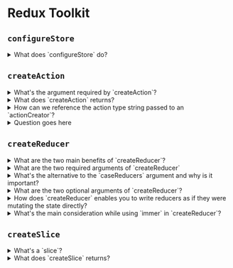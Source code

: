 # Redux Toolkit

## `configureStore`

<details>
  <summary>What does `configureStore` do?</summary>
  <br/>

  Creates a Redux store instance like the original `createStore` from Redux, but accepts a named options object and sets up the Redux DevTools Extension automatically.

</details>

## `createAction`

<details>
  <summary>What's the argument required by `createAction`?</summary>
  <br/>

  `createAction` accepts an action type string as an argument:

  ```js
  const increment = createAction('INCREMENT');
  ```

</details>
<details>
  <summary>What does `createAction` returns?</summary>
  <br/>

  An __action creator function__ that uses the string provided as a type.

  Yes, this means the name is a bit incorrect - we're creating an "action creator funtion", not an "action object", but it's shorter and easier to remember that createActionCreator.

  ```js
  const increment = createAction('INCREMENT');
  console.log(increment())
  // {type: "INCREMENT"
  ```

</details>
<details>
  <summary>How can we reference the action type string passed to an `actionCreator`?</summary>
  <br/>

  1. The action creator's `toString()` method has been overridden, and will return the action type string.
  2. The type string is also available as a `.type` field on the function.

  ```js
  const increment = createAction('INCREMENT')

  console.log(increment.toString())
  // "INCREMENT"

  console.log(increment.type)
  // "INCREMENT"
  ```

</details>
<details>
  <summary>Question goes here</summary>
  <br/>

  This is the hidden answer

</details>

## `createReducer`

<details>
  <summary>What are the two main benefits of `createReducer`?</summary>
  <br/>

  1. Simplifies creating Redux reducer functions, by defining them as lookup tables of functions to handle each action type.
  2. It allows you to drastically simplify immutable update logic, by writing "mutative" code inside your reducers.

</details>
<details>
  <summary>What are the two required arguments of `createReducer`</summary>
  <br/>

  1. `initialState`: The initial state that should be used when the reducer is called the first time.
  2. `caseReducers`: An object mapping from action types to _case reducers_, each of which handles one specific action type.

  ```js
  const counterReducer = createReducer(0, {
    increment: (state, action) => state + action.payload,
    decrement: (state, action) => state - action.payload,
  })
  ```

</details>
<details>
  <summary>What's the alternative to the `caseReducers` argument and why is it important?</summary>
  <br/>

  The second argument may be a "builder callback" function that can be used to add case handlers for specific action types, match against a range of action types, or provide a fallback default case if no other actions matched:

  ```js
  const initialState = {
    counter: 0,
    rejectedActions: 0,
    unhandledActions: 0,
  }

  const exampleReducer = createReducer(initialState, builder => {
    builder
      .addCase('counter', state => [
        state.counter++
      })
      .addMatcher(
        action => action.type.endsWith('/rejected'),
        (state, action) => {
          state.rejectedActions++
        }
      )
      .addDefaultCase((state, action) => {
        state.unhandledActons++
      }
  })
  ```

  __Note__: If you are using TypeScript, it is highly recommended to use the builder callback API to get proper inference of TS types for acton objects.

</details>
<details>
  <summary>What are the two optional arguments of `createReducer`?</summary>
  <br/>

  1. `actionMatchers`: An optional array of objects that include a `matcher` function to determine if an action should be handled, and a `reducer` function that updated the state. This argument will be ignored if the second argument is a builder callback.
  2. `defaultCase`: A reducer that will be run if no other case reducers or matchers handle a given action. This argument will be ignored if the seconde argument is a builder callback.

</details>
<details>
  <summary>How does `createReducer` enables you to write reducers as if they were mutating the state directly?</summary>
  <br/>

  `createReducer` uses the [immer](https://github.com/mweststrate/immer) library to let you write reducers as if they were mutating the state directly. In reality, the reducer receives a proxy state that translates all mutations into equivalent copy operations.

</details>
<details>
  <summary>What's the main consideration while using `immer` in `createReducer`?</summary>
  <br/>

  You need to ensure that you either mutate the `state` argument or return a new state, but not both.

  For example, this is fine as this returns a new argument:

  ```js
  const visibilityFilter = createReducer(VisibilityFilters.SHOW_ALL, {
    [setVisibilityFilter]: (state, action) => action.payload 
  })
  ```

  But this is not fine, as this mutates the state **and** returns a new state (be careful with the use of arrow functions):

  ```js
  const todos = createReducer([], {
    [addTodo]: (state, action) => state.push({
        id: action.payload.id,
        text: action.payload.text,
        completed: false
      }),
    [toggleTodo]: (state, action) => state[action.payload].completed = !state[action.payload].completed
  })
  ```

  To fix this, either:
  
  - wrap the assignment in curly braces to make it a function body
  - add the void operator in front of the assignment

  ```js
  const todos = createReducer([], {
    // wrap the assignment in curly braces
    [addTodo]: (state, action) => {
      state.push({
        id: action.payload.id,
        text: action.payload.text,
        completed: false
      })
    },
    // use the void operator
    [toggleTodo]: (state, action) => void(state[action.payload].completed = !state[action.payload].completed),
  })
  ```

</details>

## `createSlice`

<details>
  <summary>What's a `slice`?</summary>
  <br/>

  A normal Redux application has a JS object at the top of its state tree, and that object is the result of calling the Redux [`combineReducers` function](https://redux.js.org/api/combinereducers) to join multiple reducer functions into one large "root reducer".
  
  **We refer to one key/value section of that object as a "slice", and we use the term "[slice reducer](https://redux.js.org/recipes/structuring-reducers/splitting-reducer-logic)" to describe the reducer function responsible for updating that slice of the state**.

</details>
<details>
  <summary>What does `createSlice` returns?</summary>
  <br/>

  Returns a "slice" object that contains the generated reducer function as a field named `reducer`, and the generated action creators inside an object called `actions`.

</details>